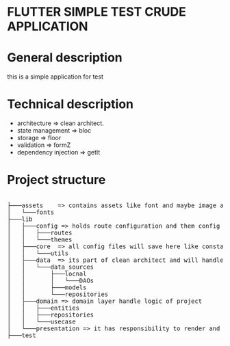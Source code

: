 <h1> FLUTTER SIMPLE TEST CRUDE APPLICATION</h1>

# General description
this is a simple application for test

# Technical description
* architecture => clean architect.
* state management => bloc
* storage => floor
* validation => formZ
* dependency injection => getIt

# Project structure
<pre>

├───assets    => contains assets like font and maybe image and etc 
│   └───fonts
├───lib
│   ├───config => holds route configuration and them config
│   │   ├───routes
│   │   └───themes
│   ├───core  => all config files will save here like constant and etc
│   │   └───utils
│   ├───data  => its part of clean architect and will handle communication to storage via floor
│   │   └───data_sources
│   │       ├───locnal
│   │       │   └───DAOs
│   │       ├───models
│   │       └───repositories
│   ├───domain => domain layer handle logic of project 
│   │   ├───entities
│   │   ├───repositories
│   │   └───usecase
│   └───presentation => it has responsibility to render and hold files which are related to ui 
├───test
</pre>
